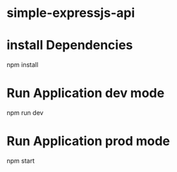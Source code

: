 # simple-expressjs-api

# install Dependencies
npm install

# Run Application dev mode
npm run dev

# Run Application prod mode
npm start
